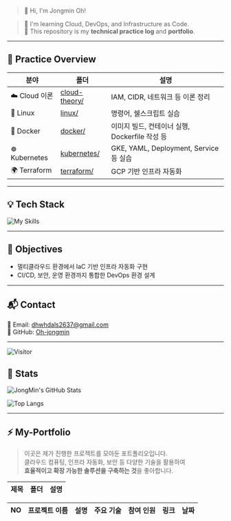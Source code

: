 > 👋 Hi, I'm Jongmin Oh!

> 🌱 I'm learning Cloud, DevOps, and Infrastructure as Code.  
> 📘 This repository is my **technical practice log** and **portfolio**.

---

## 📁 Practice Overview

| 분야 | 폴더 | 설명 |
|------|------|------|
| ☁️ Cloud 이론 | [cloud-theory/](./cloud-theory) | IAM, CIDR, 네트워크 등 이론 정리 |
| 🐧 Linux | [linux/](./linux) | 명령어, 쉘스크립트 실습 |
| 🐳 Docker | [docker/](./docker) | 이미지 빌드, 컨테이너 실행, Dockerfile 작성 등 |
| ☸️ Kubernetes | [kubernetes/](./kubernetes) | GKE, YAML, Deployment, Service 등 실습 |
| 🌍 Terraform | [terraform/](./terraform) | GCP 기반 인프라 자동화 |

---

## 💡 Tech Stack

![My Skills](https://skillicons.dev/icons?i=python,linux,mysql,aws,azure,gcp,docker,kubernetes,github,githubactions)

---

## 📌 Objectives

- 멀티클라우드 환경에서 IaC 기반 인프라 자동화 구현
- CI/CD, 보안, 운영 환경까지 통합한 DevOps 환경 설계

---

## 📬 Contact

📧 Email: dhwhdals2637@gmail.com  
🐙 GitHub: [Oh-jongmin](https://github.com/Oh-jongmin) 

---

![Visitor](https://komarev.com/ghpvc/?username=Oh-jongmin&color=blue)

## 🏅 Stats

![JongMin's GitHub Stats](https://github-readme-stats.vercel.app/api?username=Oh-jongmin&show_icons=true&theme=tokyonight&hide=prs,issues&custom_title=JongMin%20Oh's%20GitHub%20Stats)

![Top Langs](https://github-readme-stats.vercel.app/api/top-langs/?username=Oh-jongmin&layout=compact&theme=tokyonight&hide_title=true)

---

## ⚡ My-Portfolio

> 이곳은 제가 진행한 프로젝트를 모아둔 포트폴리오입니다.  
> 클라우드 컴퓨팅, 인프라 자동화, 보안 등 다양한 기술을 활용하여  
> **효율적이고 확장 가능한 솔루션을 구축하는 것**을 좋아합니다.

| 제목 | 폴더 | 설명 |
|------|------|------|

| NO | 프로젝트 이름 | 설명 | 주요 기술 | 참여 인원 | 링크 | 날짜 |
|----|---------------|------|-----------|-----------|------|------|


